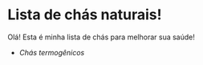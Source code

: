 <h1>Lista de chás naturais!</h1>

Olá! Esta é minha lista de chás para melhorar sua saúde!

<p>

- _Chás termogênicos_
